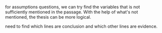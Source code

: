 for assumptions questions, we can try find the variables that is not sufficiently mentioned in the passage. With the help of what's not mentioned, the thesis can be more logical.

need to find which lines are conclusion and which other lines are evidence.